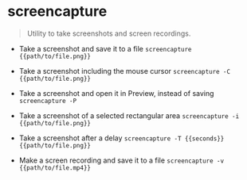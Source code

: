 # screencapture
> Utility to take screenshots and screen recordings.

- Take a screenshot and save it to a file
`screencapture {{path/to/file.png}}`

- Take a screenshot including the mouse cursor
`screencapture -C {{path/to/file.png}}`

- Take a screenshot and open it in Preview, instead of saving
`screencapture -P`

- Take a screenshot of a selected rectangular area
`screencapture -i {{path/to/file.png}}`

- Take a screenshot after a delay
`screencapture -T {{seconds}} {{path/to/file.png}}`

- Make a screen recording and save it to a file
`screencapture -v {{path/to/file.mp4}}`
